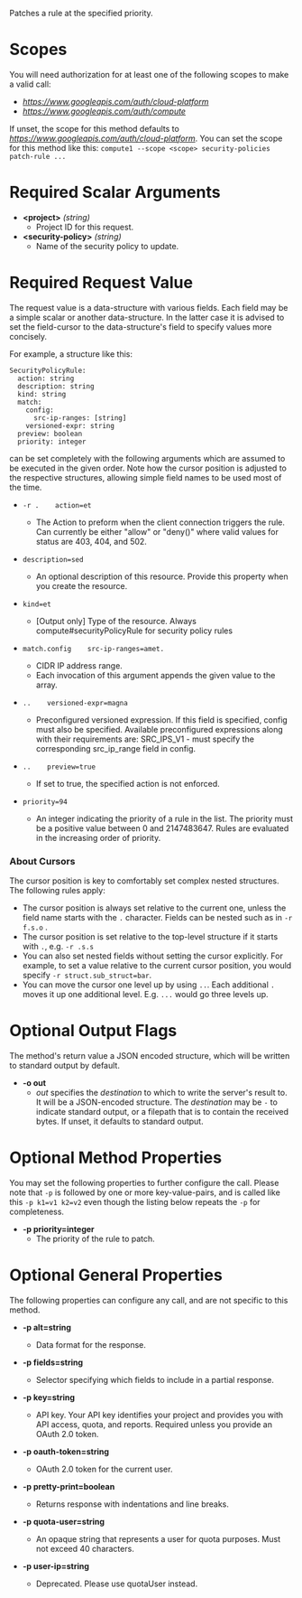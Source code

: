 Patches a rule at the specified priority.
# Scopes

You will need authorization for at least one of the following scopes to make a valid call:

* *https://www.googleapis.com/auth/cloud-platform*
* *https://www.googleapis.com/auth/compute*

If unset, the scope for this method defaults to *https://www.googleapis.com/auth/cloud-platform*.
You can set the scope for this method like this: `compute1 --scope <scope> security-policies patch-rule ...`
# Required Scalar Arguments
* **&lt;project&gt;** *(string)*
    - Project ID for this request.
* **&lt;security-policy&gt;** *(string)*
    - Name of the security policy to update.
# Required Request Value

The request value is a data-structure with various fields. Each field may be a simple scalar or another data-structure.
In the latter case it is advised to set the field-cursor to the data-structure's field to specify values more concisely.

For example, a structure like this:
```
SecurityPolicyRule:
  action: string
  description: string
  kind: string
  match:
    config:
      src-ip-ranges: [string]
    versioned-expr: string
  preview: boolean
  priority: integer

```

can be set completely with the following arguments which are assumed to be executed in the given order. Note how the cursor position is adjusted to the respective structures, allowing simple field names to be used most of the time.

* `-r .    action=et`
    - The Action to preform when the client connection triggers the rule. Can currently be either &#34;allow&#34; or &#34;deny()&#34; where valid values for status are 403, 404, and 502.
* `description=sed`
    - An optional description of this resource. Provide this property when you create the resource.
* `kind=et`
    - [Output only] Type of the resource. Always compute#securityPolicyRule for security policy rules
* `match.config    src-ip-ranges=amet.`
    - CIDR IP address range.
    - Each invocation of this argument appends the given value to the array.

* `..    versioned-expr=magna`
    - Preconfigured versioned expression. If this field is specified, config must also be specified. Available preconfigured expressions along with their requirements are: SRC_IPS_V1 - must specify the corresponding src_ip_range field in config.

* `..    preview=true`
    - If set to true, the specified action is not enforced.
* `priority=94`
    - An integer indicating the priority of a rule in the list. The priority must be a positive value between 0 and 2147483647. Rules are evaluated in the increasing order of priority.


### About Cursors

The cursor position is key to comfortably set complex nested structures. The following rules apply:

* The cursor position is always set relative to the current one, unless the field name starts with the `.` character. Fields can be nested such as in `-r f.s.o` .
* The cursor position is set relative to the top-level structure if it starts with `.`, e.g. `-r .s.s`
* You can also set nested fields without setting the cursor explicitly. For example, to set a value relative to the current cursor position, you would specify `-r struct.sub_struct=bar`.
* You can move the cursor one level up by using `..`. Each additional `.` moves it up one additional level. E.g. `...` would go three levels up.


# Optional Output Flags

The method's return value a JSON encoded structure, which will be written to standard output by default.

* **-o out**
    - *out* specifies the *destination* to which to write the server's result to.
      It will be a JSON-encoded structure.
      The *destination* may be `-` to indicate standard output, or a filepath that is to contain the received bytes.
      If unset, it defaults to standard output.
# Optional Method Properties

You may set the following properties to further configure the call. Please note that `-p` is followed by one 
or more key-value-pairs, and is called like this `-p k1=v1 k2=v2` even though the listing below repeats the
`-p` for completeness.

* **-p priority=integer**
    - The priority of the rule to patch.

# Optional General Properties

The following properties can configure any call, and are not specific to this method.

* **-p alt=string**
    - Data format for the response.

* **-p fields=string**
    - Selector specifying which fields to include in a partial response.

* **-p key=string**
    - API key. Your API key identifies your project and provides you with API access, quota, and reports. Required unless you provide an OAuth 2.0 token.

* **-p oauth-token=string**
    - OAuth 2.0 token for the current user.

* **-p pretty-print=boolean**
    - Returns response with indentations and line breaks.

* **-p quota-user=string**
    - An opaque string that represents a user for quota purposes. Must not exceed 40 characters.

* **-p user-ip=string**
    - Deprecated. Please use quotaUser instead.
